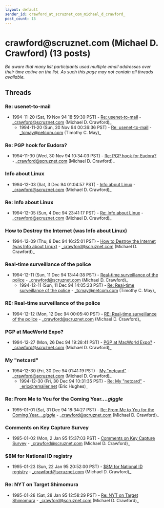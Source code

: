 ```yaml
---
layout: default
sender_id: crawford_at_scruznet_com_michael_d_crawford_
post_count: 13
---
```


# crawford<span>@</span>scruznet.com (Michael D. Crawford) (13 posts)

_Be aware that many list participants used multiple email addresses over their time active on the list. As such this page may not contain all threads available._

## Threads

### Re: usenet-to-mail
+ 1994-11-20 (Sat, 19 Nov 94 18:59:30 PST) - [Re: usenet-to-mail](/archive/1994/11/ef4621b05926bc2fc2a65069c97e99398f24e091fa22f3ff544847adb715f993) - _crawford@scruznet.com (Michael D. Crawford)_
  + 1994-11-20 (Sun, 20 Nov 94 00:36:36 PST) - [Re: usenet-to-mail](/archive/1994/11/08dd502a72b2fb200d06bb0aed264125a28e7c2892da9bb62b66a7896db80eba) - _tcmay@netcom.com (Timothy C. May)_

### Re: PGP hook for Eudora?
+ 1994-11-30 (Wed, 30 Nov 94 10:34:03 PST) - [Re: PGP hook for Eudora?](/archive/1994/11/ac620c12a49b1b0dc6d4e78e31a84f99480a5396d0d5f8121593f71c7034cb49) - _crawford@scruznet.com (Michael D. Crawford)_

### Info about Linux
+ 1994-12-03 (Sat, 3 Dec 94 01:04:57 PST) - [Info about Linux](/archive/1994/12/a8cdcd4d6fb38872848d48d327ebae0dcdadedbe327f034b530437816dc196f7) - _crawford@scruznet.com (Michael D. Crawford)_

### Re: Info about Linux
+ 1994-12-05 (Sun, 4 Dec 94 23:41:17 PST) - [Re: Info about Linux](/archive/1994/12/49252f2d37408d018a61cb77388d2c598bea33b1cb10a06eb8199b4e4b287b46) - _crawford@scruznet.com (Michael D. Crawford)_

### How to Destroy the Internet (was Info about Linux)
+ 1994-12-09 (Thu, 8 Dec 94 16:25:01 PST) - [How to Destroy the Internet (was Info about Linux)](/archive/1994/12/7a417ef38535beae0579b32ec5db3ac913107b0e16b3568426de1a3b7ab71a76) - _crawford@scruznet.com (Michael D. Crawford)_

### Real-time surveillance of the police
+ 1994-12-11 (Sun, 11 Dec 94 13:44:38 PST) - [Real-time surveillance of the police](/archive/1994/12/79b820c37b70c6e7e7b4ced0ed39b1e92e3e5c93df5d7c2a0a0e8081db6f5311) - _crawford@scruznet.com (Michael D. Crawford)_
  + 1994-12-11 (Sun, 11 Dec 94 14:05:23 PST) - [Re: Real-time surveillance of the police](/archive/1994/12/515f773873e2b4ca4e858d2f873aed7a7486cdaf17e1328ec628e79e42cf956b) - _tcmay@netcom.com (Timothy C. May)_

### RE:  Real-time surveillance of the police
+ 1994-12-12 (Mon, 12 Dec 94 00:05:40 PST) - [RE:  Real-time surveillance of the police](/archive/1994/12/3121657c9c043d8c9ffd5c51d7144f0c926e1ce65aa6c6af228aaa02a29fca52) - _crawford@scruznet.com (Michael D. Crawford)_

### PGP at MacWorld Expo?
+ 1994-12-27 (Mon, 26 Dec 94 19:28:41 PST) - [PGP at MacWorld Expo?](/archive/1994/12/f5df6ff61fab95caed9289221ea2ab5a6e51a7b725cc65450409c0dbc45f7a83) - _crawford@scruznet.com (Michael D. Crawford)_

### My "netcard"
+ 1994-12-30 (Fri, 30 Dec 94 01:41:19 PST) - [My "netcard"](/archive/1994/12/49989b5d2ee0c55977aa82665a26ba6f55ef044140b0a2fbf172f3f2bfd3fda3) - _crawford@scruznet.com (Michael D. Crawford)_
  + 1994-12-30 (Fri, 30 Dec 94 10:31:35 PST) - [Re: My "netcard"](/archive/1994/12/3b1b7343eef50803536c191a9db6456fa90de4605ffd71632a6dc99055a69728) - _eric@remailer.net (Eric Hughes)_

### Re: From Me to You for the Coming Year....*giggle*
+ 1995-01-01 (Sat, 31 Dec 94 18:34:27 PST) - [Re: From Me to You for the Coming Year....*giggle*](/archive/1995/01/3302165cceb54e9636ffbb3909fa296bffc5ed1cfd1fde1bb4fe67df9899a438) - _crawford@scruznet.com (Michael D. Crawford)_

### Comments on Key Capture Survey
+ 1995-01-02 (Mon, 2 Jan 95 15:37:03 PST) - [Comments on Key Capture Survey](/archive/1995/01/ab25f95fca7e6c545425c2ea9f3acaaabe791e5ad44fe3501481c9e81b3b2aa2) - _crawford@scruznet.com (Michael D. Crawford)_

### $8M for National ID registry
+ 1995-01-23 (Sun, 22 Jan 95 20:52:00 PST) - [$8M for National ID registry](/archive/1995/01/959b93712f0b11bc74afad45a7b920e64fd857784dc320448e2c26b693293a1b) - _crawford@scruznet.com (Michael D. Crawford)_

### Re: NYT on Target Shimomura
+ 1995-01-28 (Sat, 28 Jan 95 12:58:29 PST) - [Re: NYT on Target Shimomura](/archive/1995/01/5ec33c1ad92a0b7af6c81c44df90831e443f39ab630d98946252363fc3c30d3a) - _crawford@scruznet.com (Michael D. Crawford)_

